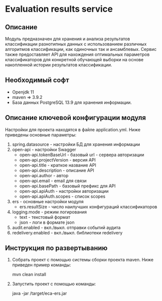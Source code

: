 Evaluation results service
========================================

Описание
----------------------------------------
   Модуль предназначен для хранения и анализа результатов классификации разнотипных данных с использованием 
различных алгоритмов классификации, как одиночных так и ансамблевых. Сервис также предоставляет API для 
нахождения оптимальных параметров классификаторов для конкретной обучающей выборки на основе накопленной 
истории результатов классификации.


Необходимый софт
----------------------------------------
* Openjdk 11
* maven => 3.9.2
* База данных PostgreSQL 13.9 для хранения информации.

Описание ключевой конфигурации модуля
----------------------------------------
Настройки для проекта находятся в файле application.yml. Ниже приведены основные параметры:
1) spring.datasource - настройки БД для хранения информации
2) open-api - настройки Swagger
   * open-api.tokenBaseUrl - базовый url - сервера авторизации
   * open-api.projectVersion - версия API
   * open-api.title - краткое название API
   * open-api.description - описание API
   * open-api.author - автор
   * open-api.email - email для связи
   * open-api.basePath - базовый префикс для API
   * open-api.apiAuth - настройки авторизации
   * open-api.apiAuth.scopes - список scopes
3) ers - основные настройки модуля
    * ers.resultSize - число наилучших конфигураций классификаторов
4) logging.mode - режим логирования
   * text - текстовый формат
   * json - логи в формате json
5) audit.enabled - вкл./выкл. отправки событий аудита
6) redelivery.enabled - вкл./выкл. библиотеки redelivery

Инструкция по развертыванию
----------------------------------------
   
1. Собрать проект с помощью системы сборки проекта maven. Ниже приведен пример команды:

   mvn clean install
   
2. Запустить проект с помощью команды:

    java -jar /target/eca-ers.jar

